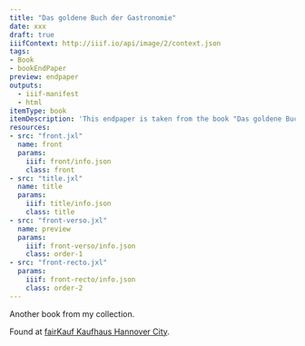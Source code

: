 ```yaml
---
title: "Das goldene Buch der Gastronomie"
date: xxx
draft: true
iiifContext: http://iiif.io/api/image/2/context.json
tags:
- Book
- bookEndPaper
preview: endpaper
outputs:
  - iiif-manifest
  - html
itemType: book
itemDescription: 'This endpaper is taken from the book "Das goldene Buch der Gastronomie", by Günther Müller, self-published 1908 in Leipzig. <a class="worldcat" href="http://www.worldcat.org/oclc/1390124628">&nbsp;</a>'
resources:
- src: "front.jxl"
  name: front
  params:
    iiif: front/info.json
    class: front
- src: "title.jxl"
  name: title
  params:
    iiif: title/info.json
    class: title
- src: "front-verso.jxl"
  name: preview
  params:
    iiif: front-verso/info.json
    class: order-1
- src: "front-recto.jxl"
  params:
    iiif: front-recto/info.json
    class: order-2
---
```

Another book from my collection.
<!--more-->
<div class="source">
Found at <a target="_blank" href="https://fairkauf-hannover.de/einkaufen/standorte-oeffnungszeiten/#city">fairKauf Kaufhaus Hannover City</a>.
</div>
